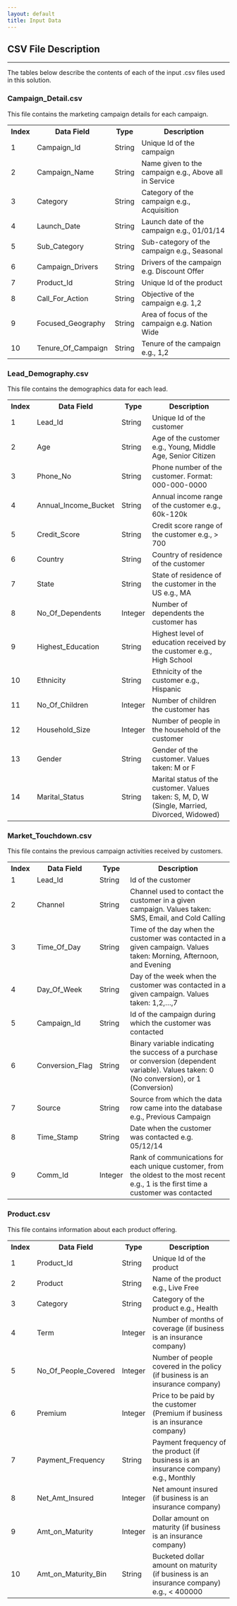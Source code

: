 ```yaml
---
layout: default
title: Input Data
---
```


## CSV File Description
--------------------------

The tables below describe the contents of each of the input .csv files used in this solution. 

<h3>Campaign_Detail.csv</h3>
			
This file contains the marketing campaign details for each campaign.
<table class="table table-striped table-condensed">
<tr><th>Index</th><th>Data Field</th><th>Type</th><th>Description</th></tr>
<tr><td>1</td><td>	Campaign_Id</td><td>String</td><td>Unique Id of the campaign </td></tr>
<tr><td>2</td><td>	Campaign_Name</td><td>String</td><td>Name given to the campaign e.g., Above all in Service</td></tr>
<tr><td>3</td><td>	Category</td><td>String</td><td>Category of the campaign e.g., Acquisition</td></tr>
<tr><td>4</td><td>	Launch_Date</td><td>String</td><td>Launch date of the campaign e.g., 01/01/14</td></tr>
<tr><td>5</td><td>	Sub_Category</td><td>String</td><td>Sub-category of the campaign e.g., Seasonal</td></tr>
<tr><td>6</td><td>	Campaign_Drivers</td><td>String</td><td>Drivers of the campaign e.g. Discount Offer</td></tr>
<tr><td>7</td><td>	Product_Id</td><td>String</td><td>Unique Id of the product</td></tr>
<tr><td>8</td><td>	Call_For_Action</td><td>String</td><td>Objective of the campaign e.g. 1,2 </td></tr>
<tr><td>9</td><td>	Focused_Geography</td><td>String</td><td>Area of focus of the campaign e.g. Nation Wide</td></tr>
<tr><td>10</td><td>	Tenure_Of_Campaign</td><td>String</td><td>Tenure of the campaign e.g., 1,2</td></tr>
</table>

<h3>Lead_Demography.csv	</h3>

This file contains the demographics data for each lead.
<table class="table table-striped table-condensed">
<tr><th>Index</th><th>Data Field</th><th>Type</th><th>Description</th></tr>
<tr><td>1</td><td>	Lead_Id</td><td>String</td><td>	Unique Id of the customer </td></tr>
<tr><td>2</td><td>	Age	</td><td> String</td><td>Age of the customer e.g., Young, Middle Age, Senior Citizen</td></tr>
<tr><td>3</td><td>	Phone_No</td><td>String</td><td>Phone number of the customer.  Format: 000-000-0000</td></tr>
<tr><td>4</td><td>	Annual_Income_Bucket</td><td>String</td><td>Annual income range of the customer e.g., 60k-120k</td></tr>
<tr><td>5</td><td> Credit_Score</td><td>String</td><td>Credit score range of the customer e.g., > 700</td></tr>
<tr><td>6</td><td> Country</td><td>String</td><td>Country of residence of the customer</td></tr>
<tr><td>7</td><td>	State</td><td>String</td><td>State of residence of the customer in the US e.g., MA</td></tr>
<tr><td>8</td><td>	No_Of_Dependents</td><td>Integer</td><td>Number of dependents the customer has</td></tr>
<tr><td>9</td><td>	Highest_Education</td><td>String</td><td>Highest level of education received by the customer e.g., High School</td></tr>
<tr><td>10</td><td>	Ethnicity</td><td>String</td><td>Ethnicity of the customer e.g., Hispanic</td></tr>
<tr><td>11</td><td>	No_Of_Children</td><td>Integer</td><td>Number of children the customer has</td></tr>
<tr><td>12</td><td>	Household_Size</td><td>Integer</td><td>Number of people in the household of the customer</td></tr>
<tr><td>13</td><td>	Gender</td><td> String</td><td>	Gender of the customer.  Values taken: M or F</td></tr>
<tr><td>14</td><td>	Marital_Status</td><td>String</td><td>Marital status of the customer.  Values taken:  S, M, D, W (Single, Married, Divorced, Widowed)</td></tr>
</table>

<h3>Market_Touchdown.csv</h3>

This file contains the previous campaign activities received by customers.
<table class="table table-striped table-condensed">
<tr><th>Index</th><th>Data Field</th><th>Type</th><th>Description</th></tr>
<tr><td>1</td><td>Lead_Id</td><td>String</td><td>Id of the customer</td></tr>
<tr><td>2</td><td>Channel</td><td>String</td><td>Channel used to contact the customer in a given campaign. Values taken:  SMS, Email, and Cold Calling</td></tr>
<tr><td>3</td><td>Time_Of_Day</td><td>String</td><td>Time of the day when the customer was contacted  in a given campaign.  Values taken:  Morning, Afternoon, and Evening</td></tr>
<tr><td>4</td><td>Day_Of_Week</td><td>String</td><td>Day of the week when the customer was contacted  in a given campaign. Values taken: 1,2,…,7</td></tr>
<tr><td>5</td><td>Campaign_Id</td><td>String</td><td>Id of the campaign during which the customer was contacted</td></tr>
<tr><td>6</td><td>	Conversion_Flag</td><td>String</td><td>	Binary variable indicating the success of a purchase or conversion (dependent variable).  Values taken: 0 (No conversion), or 1 (Conversion)</td></tr>
<tr><td>7</td><td>Source</td><td>String</td><td>	Source from which the data row came into the database
e.g., Previous Campaign</td></tr>
<tr><td>8</td><td>Time_Stamp</td><td>String</td><td>Date when the customer was contacted
e.g. 05/12/14</td></tr>
<tr><td>9</td><td>Comm_Id</td><td>Integer</td><td>Rank of communications for each unique customer, from the oldest to the most recent e.g., 1 is the first time a customer was contacted</td></tr>
</table>

<h3>	Product.csv		</h3>

This file contains information about each product offering.
<table class="table table-striped table-condensed">
<tr><th>Index</th><th>Data Field</th><th>Type</th><th>Description</th></tr>
<tr><td>1</td><td>	Product_Id</td><td>	String</td><td>Unique Id of the product</td></tr>
<tr><td>2</td><td>	Product</td><td>String</td><td>Name of the product e.g., Live Free</td></tr>
<tr><td>3</td><td>	Category</td><td>String</td><td>Category of the product e.g., Health</td></tr>
<tr><td>4</td><td>	Term</td><td>Integer</td><td>Number of months of coverage (if business is an insurance company)</td></tr>
<tr><td>5</td><td>	No_Of_People_Covered</td><td>Integer</td><td>Number of people covered in the policy (if business is an insurance company)</td></tr>
<tr><td>6</td><td>	Premium</td><td>Integer</td><td>Price to be paid by the customer (Premium if business is an insurance company)</td></tr>
<tr><td>7</td><td>	Payment_Frequency</td><td>String</td><td>Payment frequency of the product (if business is an insurance company) e.g., Monthly</td></tr>
<tr><td>8</td><td>	Net_Amt_Insured</td><td>Integer</td><td>Net amount insured (if business is an insurance company)</td></tr>
<tr><td>9</td><td>	Amt_on_Maturity</td><td> Integer</td><td>Dollar amount on maturity (if business is an insurance company)</td></tr>
<tr><td>10</td><td>	Amt_on_Maturity_Bin</td><td>String</td><td>Bucketed dollar amount on maturity (if business is an insurance company) e.g., &lt; 400000 </td></tr>
</table>
